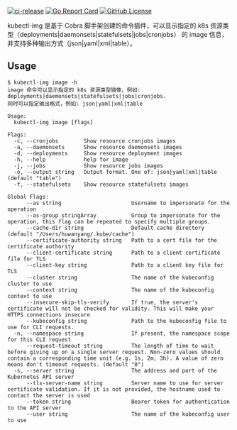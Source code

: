 [![ci-release](https://github.com/huwanyang/kubectl-img/actions/workflows/ci-release.yml/badge.svg?branch=master)](https://github.com/huwanyang/kubectl-img/actions/workflows/ci-release.yml)
[![Go Report Card](https://goreportcard.com/badge/github.com/huwanyang/kubectl-img)](https://goreportcard.com/report/github.com/huwanyang/kubectl-img)
[![GitHub License](https://img.shields.io/github/license/huwanyang/kubectl-img?color=green&logo=apache)](https://github.com/huwanyang/kubectl-img/blob/master/LICENSE)

kubectl-img 是基于 Cobra 脚手架创建的命令插件，可以显示指定的 k8s 资源类型（deployments|daemonsets|statefulsets|jobs|cronjobs）
的 image 信息，并支持多种输出方式（json|yaml|xml|table）。

## Usage

```$xslt
$ kubectl-img image -h
image 命令可以显示指定的 k8s 资源类型镜像，例如: deployments|daemonsets|statefulsets|jobs|cronjobs. 
同时可以指定输出格式，例如: json|yaml|xml|table

Usage:
  kubectl-img image [flags]

Flags:
  -c, --cronjobs        Show resource cronjobs images
  -a, --daemonsets      Show resource daemonsets images
  -d, --deployments     Show resource deployment images
  -h, --help            help for image
  -j, --jobs            Show resource jobs images
  -o, --output string   Output format. One of: json|yaml|xml|table  (default "table")
  -f, --statefulsets    Show resource statefulsets images

Global Flags:
      --as string                      Username to impersonate for the operation
      --as-group stringArray           Group to impersonate for the operation, this flag can be repeated to specify multiple groups.
      --cache-dir string               Default cache directory (default "/Users/huwanyang/.kube/cache")
      --certificate-authority string   Path to a cert file for the certificate authority
      --client-certificate string      Path to a client certificate file for TLS
      --client-key string              Path to a client key file for TLS
      --cluster string                 The name of the kubeconfig cluster to use
      --context string                 The name of the kubeconfig context to use
      --insecure-skip-tls-verify       If true, the server's certificate will not be checked for validity. This will make your HTTPS connections insecure
      --kubeconfig string              Path to the kubeconfig file to use for CLI requests.
  -n, --namespace string               If present, the namespace scope for this CLI request
      --request-timeout string         The length of time to wait before giving up on a single server request. Non-zero values should contain a corresponding time unit (e.g. 1s, 2m, 3h). A value of zero means don't timeout requests. (default "0")
  -s, --server string                  The address and port of the Kubernetes API server
      --tls-server-name string         Server name to use for server certificate validation. If it is not provided, the hostname used to contact the server is used
      --token string                   Bearer token for authentication to the API server
      --user string                    The name of the kubeconfig user to use

```